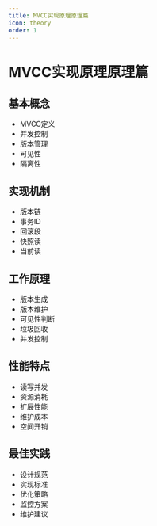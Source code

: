 ```yaml
---
title: MVCC实现原理原理篇
icon: theory
order: 1
---
```


# MVCC实现原理原理篇

## 基本概念
- MVCC定义
- 并发控制
- 版本管理
- 可见性
- 隔离性

## 实现机制
- 版本链
- 事务ID
- 回滚段
- 快照读
- 当前读

## 工作原理
- 版本生成
- 版本维护
- 可见性判断
- 垃圾回收
- 并发控制

## 性能特点
- 读写并发
- 资源消耗
- 扩展性能
- 维护成本
- 空间开销

## 最佳实践
- 设计规范
- 实现标准
- 优化策略
- 监控方案
- 维护建议
